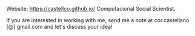 Website: https://castellco.github.io/
Computacional Social Scientist.

If you are interested in working with me, send me a note at cor.castellano [@] gmail.com and let's discuss your idea!
